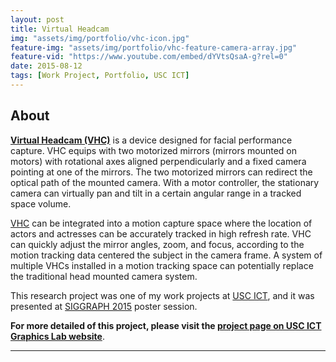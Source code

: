 ```yaml
---
layout: post
title: Virtual Headcam
img: "assets/img/portfolio/vhc-icon.jpg"
feature-img: "assets/img/portfolio/vhc-feature-camera-array.jpg"
feature-vid: "https://www.youtube.com/embed/dYVtsQsaA-g?rel=0"
date: 2015-08-12
tags: [Work Project, Portfolio, USC ICT]
---
```


## About

**[Virtual Headcam (VHC)][VHC]** is a device designed for facial performance capture. VHC equips with two motorized mirrors (mirrors mounted on motors) with rotational axes aligned perpendicularly and a fixed camera pointing at one of the mirrors. The two motorized mirrors can redirect the optical path of the mounted camera. With a motor controller, the stationary camera can virtually pan and tilt in a certain angular range in a tracked space volume.

[VHC][VHC] can be integrated into a motion capture space where the location of actors and actresses can be accurately tracked in high refresh rate. VHC can quickly adjust the mirror angles, zoom, and focus, according to the motion tracking data centered the subject in the camera frame. A system of multiple VHCs installed in a motion tracking space can potentially replace the traditional head mounted camera system.

This research project was one of my work projects at [USC ICT][ICT], and it was presented at [SIGGRAPH 2015][SIG2015] poster session.

**For more detailed of this project, please visit the [project page on USC ICT Graphics Lab website][VHC]**.

***
[VHC]: http://vgl.ict.usc.edu/Research/VHC/
[SIG2015]: https://www.siggraph.org/attend/events/siggraph-2015
[ICT]: http://ict.usc.edu/
